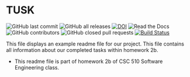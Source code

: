 # TUSK 
![GitHub last commit](https://img.shields.io/github/last-commit/Neelkanth7/TUSK/lmschell?logo=Github&logoColor=%23ff0000)
![GitHub all releases](https://img.shields.io/github/downloads/Neelkanth7/TUSK/total)
[![DOI](https://zenodo.org/badge/401494586.svg)](https://zenodo.org/badge/latestdoi/401494586)
![Read the Docs](https://img.shields.io/readthedocs/code)
![GitHub contributors](https://img.shields.io/github/contributors/Neelkanth7/TUSK)
![GitHub closed pull requests](https://img.shields.io/github/issues-pr-closed/Neelkanth7/TUSK)
[![Build Status](https://app.travis-ci.com/lorenzs2908/hello-github-actions.svg?branch=main)](https://app.travis-ci.com/lorenzs2908/hello-github-actions)

This file displays an example readme file for our project.
This file contains all information about our completed tasks within homework 2b.

* This readme file is part of homework 2b of CSC 510 Software Engineering class.
